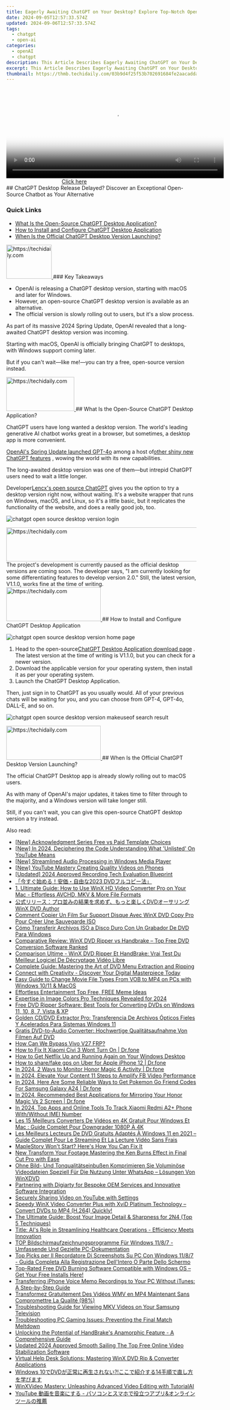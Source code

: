 ```yaml
---
title: Eagerly Awaiting ChatGPT on Your Desktop? Explore Top-Notch Open Source Alternatives Now!
date: 2024-09-05T12:57:33.574Z
updated: 2024-09-06T12:57:33.574Z
tags:
  - chatgpt
  - open-ai
categories:
  - openAI
  - chatgpt
description: This Article Describes Eagerly Awaiting ChatGPT on Your Desktop? Explore Top-Notch Open Source Alternatives Now!
excerpt: This Article Describes Eagerly Awaiting ChatGPT on Your Desktop? Explore Top-Notch Open Source Alternatives Now!
thumbnail: https://thmb.techidaily.com/03b9d4f25f53b702691684fe2aacadda124f8e51ce8909742113d79362ddfedd.jpg
---
```


<!-- affiliate ads begin -->
<span id="1983575">
					<video width="576" height="240" style="cursor:pointer"
           poster="//a.impactradius-go.com/display-clicktoplayimage/1983575.png"
           onclick="if(!this.playClicked){this.play();this.setAttribute('controls',true);this.playClicked=true;}">
	   <source src="//a.impactradius-go.com/display-ad/22993-1983575">
	   <img src="//a.impactradius-go.com/display-clicktoplayimage/1983575.png" style="border: none; height: 100%; width: 100%; object-fit: contain">
	</video>
	<div style="width:360px;text-align:center"><a href="javascript:window.open(decodeURIComponent('https%3A%2F%2Fhomestyler.sjv.io%2Fc%2F5597632%2F1983575%2F22993'), '_blank');void(0);">Click here</a></div>
</span>
<img height="0" width="0" src="https://imp.pxf.io/i/5597632/1983575/22993" style="position:absolute;visibility:hidden;" border="0" />
<!-- affiliate ads end -->
## ChatGPT Desktop Release Delayed? Discover an Exceptional Open-Source Chatbot as Your Alternative

### Quick Links

* [What Is the Open-Source ChatGPT Desktop Application?](https://www.makeuseof.com/cant-wait-for-the-chatgpt-desktop-app-try-this-open-source-alternative-instead/#what-is-the-open-source-chatgpt-desktop-application)
* [How to Install and Configure ChatGPT Desktop Application](https://www.makeuseof.com/cant-wait-for-the-chatgpt-desktop-app-try-this-open-source-alternative-instead/#how-to-install-and-configure-chatgpt-desktop-application)
* [When Is the Official ChatGPT Desktop Version Launching?](https://www.makeuseof.com/cant-wait-for-the-chatgpt-desktop-app-try-this-open-source-alternative-instead/#when-is-the-official-chatgpt-desktop-version-launching)

<!-- affiliate ads begin -->
<a href="https://aligracehair.sjv.io/c/5597632/2115908/19272" target="_top" id="2115908">
  <img src="//a.impactradius-go.com/display-ad/19272-2115908" border="0" alt="https://techidaily.com" width="120" height="90"/>
</a>
<img height="0" width="0" src="https://aligracehair.sjv.io/i/5597632/2115908/19272" style="position:absolute;visibility:hidden;" border="0" />
<!-- affiliate ads end -->
### Key Takeaways

* OpenAI is releasing a ChatGPT desktop version, starting with macOS and later for Windows.
* However, an open-source ChatGPT desktop version is available as an alternative.
* The official version is slowly rolling out to users, but it's a slow process.

 As part of its massive 2024 Spring Update, OpenAI revealed that a long-awaited ChatGPT desktop version was incoming.

 Starting with macOS, OpenAI is officially bringing ChatGPT to desktops, with Windows support coming later.

 But if you can't wait—like me!—you can try a free, open-source version instead.

<!-- affiliate ads begin -->
<a href="https://aligracehair.sjv.io/c/5597632/2115913/19272" target="_top" id="2115913">
  <img src="//a.impactradius-go.com/display-ad/19272-2115913" border="0" alt="https://techidaily.com" width="180" height="90"/>
</a>
<img height="0" width="0" src="https://aligracehair.sjv.io/i/5597632/2115913/19272" style="position:absolute;visibility:hidden;" border="0" />
<!-- affiliate ads end -->
## What Is the Open-Source ChatGPT Desktop Application?

 ChatGPT users have long wanted a desktop version. The world's leading generative AI chatbot works great in a browser, but sometimes, a desktop app is more convenient.

[OpenAI's Spring Update launched GPT-4o](https://www.makeuseof.com/how-gpt-4o-works-is-it-free/) among a host of[other shiny new ChatGPT features](https://www.makeuseof.com/chatgpt-new-features-spring-update/) , wowing the world with its new capabilities.

 The long-awaited desktop version was one of them—but intrepid ChatGPT users need to wait a little longer.

 Developer[Lencx's open source ChatGPT](https://github.com/lencx/ChatGPT) gives you the option to try a desktop version right now, without waiting. It's a website wrapper that runs on Windows, macOS, and Linux, so it's a little basic, but it replicates the functionality of the website, and does a really good job, too.

![chatgpt open source desktop version login](https://static1.makeuseofimages.com/wordpress/wp-content/uploads/2024/05/chatgpt-open-source-desktop-version-login.jpg)

<!-- affiliate ads begin -->
<a href="https://ephamedtechinc.pxf.io/c/5597632/2137220/26400" target="_top" id="2137220">
  <img src="//a.impactradius-go.com/display-ad/26400-2137220" border="0" alt="https://techidaily.com" width="728" height="90"/>
</a>
<img height="0" width="0" src="https://ephamedtechinc.pxf.io/i/5597632/2137220/26400" style="position:absolute;visibility:hidden;" border="0" />
<!-- affiliate ads end -->
 The project's development is currently paused as the official desktop versions are coming soon. The developer says, "I am currently looking for some differentiating features to develop version 2.0." Still, the latest version, V1.1.0, works fine at the time of writing.

<!-- affiliate ads begin -->
<a href="https://aligracehair.sjv.io/c/5597632/2115930/19272" target="_top" id="2115930">
  <img src="//a.impactradius-go.com/display-ad/19272-2115930" border="0" alt="https://techidaily.com" width="250" height="90"/>
</a>
<img height="0" width="0" src="https://aligracehair.sjv.io/i/5597632/2115930/19272" style="position:absolute;visibility:hidden;" border="0" />
<!-- affiliate ads end -->
## How to Install and Configure ChatGPT Desktop Application

![chatgpt open source desktop version home page](https://static1.makeuseofimages.com/wordpress/wp-content/uploads/2024/05/chatgpt-open-source-desktop-version-home-page.jpg)

1. Head to the open-source[ChatGPT Desktop Application download page](https://github.com/lencx/ChatGPT/releases/tag/v1.1.0) . The latest version at the time of writing is V1.1.0, but you can check for a newer version.
2. Download the applicable version for your operating system, then install it as per your operating system.
3. Launch the ChatGPT Desktop Application.

 Then, just sign in to ChatGPT as you usually would. All of your previous chats will be waiting for you, and you can choose from GPT-4, GPT-4o, DALL-E, and so on.

![chatgpt open source desktop version makeuseof search result](https://static1.makeuseofimages.com/wordpress/wp-content/uploads/2024/05/chatgpt-open-source-desktop-version-makeuseof-search-result.jpg)

<!-- affiliate ads begin -->
<a href="https://aligracehair.sjv.io/c/5597632/2135354/19272" target="_top" id="2135354">
  <img src="//a.impactradius-go.com/display-ad/19272-2135354" border="0" alt="https://techidaily.com" width="250" height="90"/>
</a>
<img height="0" width="0" src="https://aligracehair.sjv.io/i/5597632/2135354/19272" style="position:absolute;visibility:hidden;" border="0" />
<!-- affiliate ads end -->
## When Is the Official ChatGPT Desktop Version Launching?

 The official ChatGPT Desktop app is already slowly rolling out to macOS users.

 As with many of OpenAI's major updates, it takes time to filter through to the majority, and a Windows version will take longer still.

 Still, if you can't wait, you can give this open-source ChatGPT desktop version a try instead.


<ins class="adsbygoogle"
     style="display:block"
     data-ad-format="autorelaxed"
     data-ad-client="ca-pub-7571918770474297"
     data-ad-slot="1223367746"></ins>



<ins class="adsbygoogle"
     style="display:block"
     data-ad-client="ca-pub-7571918770474297"
     data-ad-slot="8358498916"
     data-ad-format="auto"
     data-full-width-responsive="true"></ins>

<span class="atpl-alsoreadstyle">Also read:</span>
<div><ul>
<li><a href="https://extra-resources.techidaily.com/new-acknowledgment-series-free-vs-paid-template-choices/"><u>[New] Acknowledgment Series  Free vs Paid Template Choices</u></a></li>
<li><a href="https://youtube-data.techidaily.com/n-2024-deciphering-the-code-understanding-what-unlisted-on-youtube-means/"><u>[New] In 2024, Deciphering the Code  Understanding What 'Unlisted' On YouTube Means</u></a></li>
<li><a href="https://some-skills.techidaily.com/new-streamlined-audio-processing-in-windows-media-player/"><u>[New] Streamlined Audio Processing in Windows Media Player</u></a></li>
<li><a href="https://facebook-video-share.techidaily.com/new-youtube-mastery-creating-quality-videos-on-phones/"><u>[New] YouTube Mastery  Creating Quality Videos on Phones</u></a></li>
<li><a href="https://screen-video-capture.techidaily.com/updated-2024-approved-recording-tech-evaluation-blueprint/"><u>[Updated] 2024 Approved  Recording Tech Evaluation Blueprint</u></a></li>
<li><a href="https://tech-revival.techidaily.com/2023-dvd/"><u>「今すぐ始める！安価・自由な2023 DVDフルコピー法」</u></a></li>
<li><a href="https://tech-revival.techidaily.com/1-ultimate-guide-how-to-use-winx-hd-video-converter-pro-on-your-mac-effortless-avchd-mkv-and-more-file-formats/"><u>1. Ultimate Guide: How to Use WinX HD Video Converter Pro on Your Mac - Effortless AVCHD, MKV & More File Formats</u></a></li>
<li><a href="https://tech-revival.techidaily.com/dvdwinx-dvd-author/"><u>公式リリース：プロ並みの結果を求めず、もっと楽しくDVDオーサリングWinX DVD Author</u></a></li>
<li><a href="https://tech-revival.techidaily.com/comment-copier-un-film-sur-support-disque-avec-winx-dvd-copy-pro-pour-creer-une-sauvegarde-iso/"><u>Comment Copier Un Film Sur Support Disque Avec WinX DVD Copy Pro Pour Créer Une Sauvegarde ISO</u></a></li>
<li><a href="https://tech-revival.techidaily.com/como-transferir-archivos-iso-a-disco-duro-con-un-grabador-de-dvd-para-windows/"><u>Cómo Transferir Archivos ISO a Disco Duro Con Un Grabador De DVD Para Windows</u></a></li>
<li><a href="https://tech-revival.techidaily.com/comparative-review-winx-dvd-ripper-vs-handbrake-top-free-dvd-conversion-software-ranked/"><u>Comparative Review: WinX DVD Ripper vs Handbrake – Top Free DVD Conversion Software Ranked</u></a></li>
<li><a href="https://tech-revival.techidaily.com/comparison-ultime-winx-dvd-ripper-et-handbrake-vrai-test-du-meilleur-logiciel-de-decryptage-video-libre/"><u>Comparison Ultime - WinX DVD Ripper Et HandBrake: Vrai Test Du Meilleur Logiciel De Décryptage Vidéo Libre</u></a></li>
<li><a href="https://tech-revival.techidaily.com/complete-guide-mastering-the-art-of-dvd-menu-extraction-and-ripping/"><u>Complete Guide: Mastering the Art of DVD Menu Extraction and Ripping</u></a></li>
<li><a href="https://tech-revival.techidaily.com/connect-with-creativity-discover-your-digital-masterpiece-today/"><u>Connect with Creativity - Discover Your Digital Masterpiece Today</u></a></li>
<li><a href="https://tech-revival.techidaily.com/easy-guide-to-change-movie-file-types-from-vob-to-mp4-on-pcs-with-windows-1011-and-macos/"><u>Easy Guide to Change Movie File Types From VOB to MP4 on PCs with Windows 10/11 & MacOS</u></a></li>
<li><a href="https://extra-hints.techidaily.com/effortless-entertainment-top-free-free-meme-ideas/"><u>Effortless Entertainment  Top Free, FREE Meme Ideas</u></a></li>
<li><a href="https://fox-links.techidaily.com/expertise-in-image-colors-pro-techniques-revealed-for-2024/"><u>Expertise in Image Colors  Pro Techniques Revealed for 2024</u></a></li>
<li><a href="https://tech-revival.techidaily.com/free-dvd-ripper-software-best-tools-for-converting-dvds-on-windows-11-10-8-7-vista-and-xp/"><u>Free DVD Ripper Software: Best Tools for Converting DVDs on Windows 11, 10, 8, 7, Vista & XP</u></a></li>
<li><a href="https://tech-revival.techidaily.com/golden-cddvd-extractor-pro-transferencia-de-archivos-opticos-fieles-y-acelerados-para-sistemas-windows-11/"><u>Golden CD/DVD Extractor Pro: Transferencia De Archivos Ópticos Fieles Y Acelerados Para Sistemas Windows 11</u></a></li>
<li><a href="https://tech-revival.techidaily.com/gratis-dvd-to-audio-converter-hochwertige-qualitatsaufnahme-von-filmen-auf-dvd/"><u>Gratis DVD-to-Audio Converter: Hochwertige Qualitätsaufnahme Von Filmen Auf DVD</u></a></li>
<li><a href="https://bypass-frp.techidaily.com/how-can-we-bypass-vivo-v27-frp-by-drfone-android/"><u>How Can We Bypass Vivo V27 FRP?</u></a></li>
<li><a href="https://howto.techidaily.com/how-to-fix-it-xiaomi-civi-3-wont-turn-on-drfone-by-drfone-fix-android-problems-fix-android-problems/"><u>How to Fix It Xiaomi Civi 3 Wont Turn On | Dr.fone</u></a></li>
<li><a href="https://tech-revival.techidaily.com/how-to-get-netflix-up-and-running-again-on-your-windows-desktop/"><u>How to Get Netflix Up and Running Again on Your Windows Desktop</u></a></li>
<li><a href="https://fake-location.techidaily.com/how-to-sharefake-gps-on-uber-for-apple-iphone-12-drfone-by-drfone-virtual-ios/"><u>How to share/fake gps on Uber for Apple iPhone 12 | Dr.fone</u></a></li>
<li><a href="https://android-location-track.techidaily.com/in-2024-2-ways-to-monitor-honor-magic-6-activity-drfone-by-drfone-virtual-android/"><u>In 2024, 2 Ways to Monitor Honor Magic 6 Activity | Dr.fone</u></a></li>
<li><a href="https://facebook-video-content.techidaily.com/in-2024-elevate-your-content-11-steps-to-amplify-fb-video-performance/"><u>In 2024, Elevate Your Content  11 Steps to Amplify FB Video Performance</u></a></li>
<li><a href="https://change-location.techidaily.com/in-2024-here-are-some-reliable-ways-to-get-pokemon-go-friend-codes-for-samsung-galaxy-a24-drfone-by-drfone-virtual-android/"><u>In 2024, Here Are Some Reliable Ways to Get Pokemon Go Friend Codes For Samsung Galaxy A24 | Dr.fone</u></a></li>
<li><a href="https://screen-mirror.techidaily.com/in-2024-recommended-best-applications-for-mirroring-your-honor-magic-vs-2-screen-drfone-by-drfone-android/"><u>In 2024, Recommended Best Applications for Mirroring Your Honor Magic Vs 2 Screen | Dr.fone</u></a></li>
<li><a href="https://unlock-android.techidaily.com/in-2024-top-apps-and-online-tools-to-track-xiaomi-redmi-a2plus-phone-withwithout-imei-number-by-drfone-android/"><u>In 2024, Top Apps and Online Tools To Track Xiaomi Redmi A2+ Phone With/Without IMEI Number</u></a></li>
<li><a href="https://tech-revival.techidaily.com/les-15-meilleurs-converters-de-videos-en-4k-gratuit-pour-windows-et-mac-guide-complet-pour-downgrader-1080p-a-4k/"><u>Les 15 Meilleurs Converters De Vidéos en 4K Gratuit Pour Windows Et Mac : Guide Complet Pour Downgrader 1080P À 4K</u></a></li>
<li><a href="https://tech-revival.techidaily.com/les-meilleurs-lecteurs-de-dvd-gratuits-adaptes-a-windows-11-en-2021-guide-complet-pour-le-streaming-et-la-lecture-video-sans-frais/"><u>Les Meilleurs Lecteurs De DVD Gratuits Adaptés À Windows 11 en 2021 – Guide Complet Pour Le Streaming Et La Lecture Vidéo Sans Frais</u></a></li>
<li><a href="https://program-issues.techidaily.com/1723001447376-maplestory-wont-start-heres-how-you-can-fix-it/"><u>MapleStory Won't Start? Here's How You Can Fix It</u></a></li>
<li><a href="https://smart-video-creator.techidaily.com/new-transform-your-footage-mastering-the-ken-burns-effect-in-final-cut-pro-with-ease/"><u>New Transform Your Footage Mastering the Ken Burns Effect in Final Cut Pro with Ease</u></a></li>
<li><a href="https://tech-revival.techidaily.com/ohne-bild-und-tonqualitatseinbussen-komprimieren-sie-voluminose-videodateien-speziell-fur-die-nutzung-unter-whatsapp-losungen-von-winxdvd/"><u>Ohne Bild- Und Tonqualitätseinbußen Komprimieren Sie Voluminöse Videodateien Speziell Für Die Nutzung Unter WhatsApp – Lösungen Von WinXDVD</u></a></li>
<li><a href="https://tech-revival.techidaily.com/partnering-with-digiarty-for-bespoke-oem-services-and-innovative-software-integration/"><u>Partnering with Digiarty for Bespoke OEM Services and Innovative Software Integration</u></a></li>
<li><a href="https://youtube-sure.techidaily.com/ely-sharing-video-on-youtube-with-settings/"><u>Securely Sharing Video on YouTube with Settings</u></a></li>
<li><a href="https://tech-revival.techidaily.com/speedy-winx-video-converter-plus-with-xvid-platinum-technology-convert-dvds-to-mp4-h264-quickly/"><u>Speedy WinX Video Converter Plus with XviD Platinum Technology – Convert DVDs to MP4 (H.264) Quickly!</u></a></li>
<li><a href="https://tech-revival.techidaily.com/the-ultimate-guide-boost-your-image-detail-and-sharpness-for-2n4-top-5-techniques/"><u>The Ultimate Guide: Boost Your Image Detail & Sharpness for 2N4 (Top 5 Techniques)</u></a></li>
<li><a href="https://tech-revival.techidaily.com/title-ais-role-in-streamlining-healthcare-operations-efficiency-meets-innovation/"><u>Title: AI's Role in Streamlining Healthcare Operations - Efficiency Meets Innovation</u></a></li>
<li><a href="https://tech-revival.techidaily.com/top-bildschirmaufzeichnungsprogramme-fur-windows-1187-umfassende-und-gezielte-pc-dokumentation/"><u>TOP Bildschirmaufzeichnungsprogramme Für Windows 11/8/7 - Umfassende Und Gezielte PC-Dokumentation</u></a></li>
<li><a href="https://tech-revival.techidaily.com/top-picks-per-il-recordatore-di-screenshots-su-pc-con-windows-1187-guida-completa-alla-registrazione-dellintero-o-parte-dello-schermo/"><u>Top Picks per Il Recordatore Di Screenshots Su PC Con Windows 11/8/7 - Guida Completa Alla Registrazione Dell'Intero O Parte Dello Schermo</u></a></li>
<li><a href="https://tech-revival.techidaily.com/top-rated-free-dvd-burning-software-compatible-with-windows-os-get-your-free-installs-here/"><u>Top-Rated Free DVD Burning Software Compatible with Windows OS – Get Your Free Installs Here!</u></a></li>
<li><a href="https://tech-revival.techidaily.com/transferring-iphone-voice-memo-recordings-to-your-pc-without-itunes-a-step-by-step-guide/"><u>Transferring iPhone Voice Memo Recordings to Your PC Without iTunes: A Step-by-Step Guide</u></a></li>
<li><a href="https://tech-revival.techidaily.com/transformez-gratuitement-des-videos-wmv-en-mp4-maintenant-sans-compromettre-la-qualite-98/"><u>Transformez Gratuitement Des Vidéos WMV en MP4 Maintenant Sans Compromettre La Qualité (98%)</u></a></li>
<li><a href="https://some-knowledge.techidaily.com/troubleshooting-guide-for-viewing-mkv-videos-on-your-samsung-television/"><u>Troubleshooting Guide for Viewing MKV Videos on Your Samsung Television</u></a></li>
<li><a href="https://win-blog.techidaily.com/troubleshooting-pc-gaming-issues-preventing-the-final-match-meltdown/"><u>Troubleshooting PC Gaming Issues: Preventing the Final Match Meltdown</u></a></li>
<li><a href="https://tech-revival.techidaily.com/unlocking-the-potential-of-handbrakes-anamorphic-feature-a-comprehensive-guide/"><u>Unlocking the Potential of HandBrake's Anamorphic Feature - A Comprehensive Guide</u></a></li>
<li><a href="https://video-content-creator.techidaily.com/updated-2024-approved-smooth-sailing-the-top-free-online-video-stabilization-software/"><u>Updated 2024 Approved Smooth Sailing The Top Free Online Video Stabilization Software</u></a></li>
<li><a href="https://tech-revival.techidaily.com/virtual-help-desk-solutions-mastering-winx-dvd-rip-and-converter-applications/"><u>Virtual Help Desk Solutions: Mastering WinX DVD Rip & Converter Applications</u></a></li>
<li><a href="https://tech-revival.techidaily.com/windows-10dvd14/"><u>Windows 10でDVDが正常に再生されない?!ここで紹介する14手順で直し方を学びます</u></a></li>
<li><a href="https://tech-revival.techidaily.com/winxvideo-mastery-unleashing-advanced-video-editing-with-tutorialai/"><u>WinXVideo Mastery: Unleashing Advanced Video Editing with TutorialAI</u></a></li>
<li><a href="https://tech-revival.techidaily.com/youtube-and/"><u>YouTube 動画を音楽にする - パソコンとスマホで役立つアプリ&オンラインツールの推薦</u></a></li>
</ul></div>
